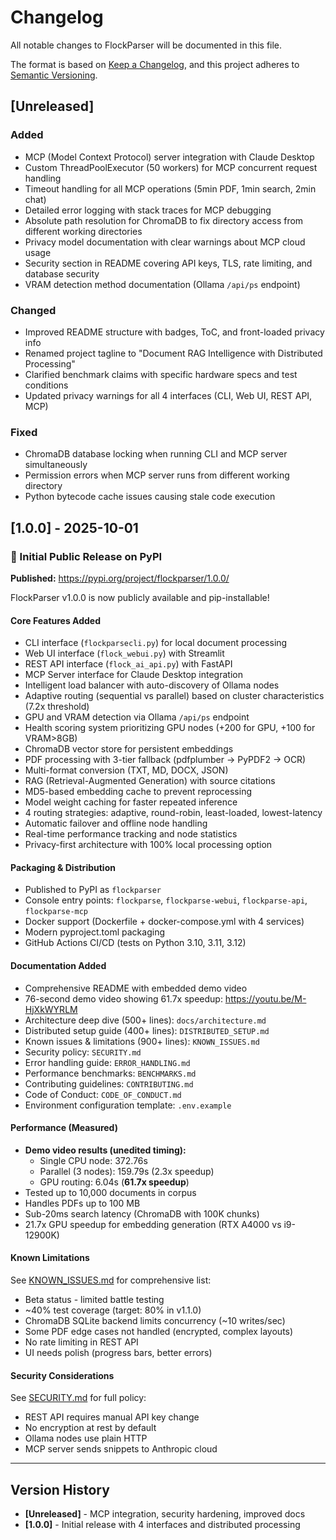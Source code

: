 # Changelog

All notable changes to FlockParser will be documented in this file.

The format is based on [Keep a Changelog](https://keepachangelog.com/en/1.0.0/),
and this project adheres to [Semantic Versioning](https://semver.org/spec/v2.0.0.html).

## [Unreleased]

### Added
- MCP (Model Context Protocol) server integration with Claude Desktop
- Custom ThreadPoolExecutor (50 workers) for MCP concurrent request handling
- Timeout handling for all MCP operations (5min PDF, 1min search, 2min chat)
- Detailed error logging with stack traces for MCP debugging
- Absolute path resolution for ChromaDB to fix directory access from different working directories
- Privacy model documentation with clear warnings about MCP cloud usage
- Security section in README covering API keys, TLS, rate limiting, and database security
- VRAM detection method documentation (Ollama `/api/ps` endpoint)

### Changed
- Improved README structure with badges, ToC, and front-loaded privacy info
- Renamed project tagline to "Document RAG Intelligence with Distributed Processing"
- Clarified benchmark claims with specific hardware specs and test conditions
- Updated privacy warnings for all 4 interfaces (CLI, Web UI, REST API, MCP)

### Fixed
- ChromaDB database locking when running CLI and MCP server simultaneously
- Permission errors when MCP server runs from different working directory
- Python bytecode cache issues causing stale code execution

## [1.0.0] - 2025-10-01

### 🎉 Initial Public Release on PyPI

**Published:** https://pypi.org/project/flockparser/1.0.0/

FlockParser v1.0.0 is now publicly available and pip-installable!

#### Core Features Added
- CLI interface (`flockparsecli.py`) for local document processing
- Web UI interface (`flock_webui.py`) with Streamlit
- REST API interface (`flock_ai_api.py`) with FastAPI
- MCP Server interface for Claude Desktop integration
- Intelligent load balancer with auto-discovery of Ollama nodes
- Adaptive routing (sequential vs parallel) based on cluster characteristics (7.2x threshold)
- GPU and VRAM detection via Ollama `/api/ps` endpoint
- Health scoring system prioritizing GPU nodes (+200 for GPU, +100 for VRAM>8GB)
- ChromaDB vector store for persistent embeddings
- PDF processing with 3-tier fallback (pdfplumber → PyPDF2 → OCR)
- Multi-format conversion (TXT, MD, DOCX, JSON)
- RAG (Retrieval-Augmented Generation) with source citations
- MD5-based embedding cache to prevent reprocessing
- Model weight caching for faster repeated inference
- 4 routing strategies: adaptive, round-robin, least-loaded, lowest-latency
- Automatic failover and offline node handling
- Real-time performance tracking and node statistics
- Privacy-first architecture with 100% local processing option

#### Packaging & Distribution
- Published to PyPI as `flockparser`
- Console entry points: `flockparse`, `flockparse-webui`, `flockparse-api`, `flockparse-mcp`
- Docker support (Dockerfile + docker-compose.yml with 4 services)
- Modern pyproject.toml packaging
- GitHub Actions CI/CD (tests on Python 3.10, 3.11, 3.12)

#### Documentation Added
- Comprehensive README with embedded demo video
- 76-second demo video showing 61.7x speedup: https://youtu.be/M-HjXkWYRLM
- Architecture deep dive (500+ lines): `docs/architecture.md`
- Distributed setup guide (400+ lines): `DISTRIBUTED_SETUP.md`
- Known issues & limitations (900+ lines): `KNOWN_ISSUES.md`
- Security policy: `SECURITY.md`
- Error handling guide: `ERROR_HANDLING.md`
- Performance benchmarks: `BENCHMARKS.md`
- Contributing guidelines: `CONTRIBUTING.md`
- Code of Conduct: `CODE_OF_CONDUCT.md`
- Environment configuration template: `.env.example`

#### Performance (Measured)
- **Demo video results (unedited timing):**
  - Single CPU node: 372.76s
  - Parallel (3 nodes): 159.79s (2.3x speedup)
  - GPU routing: 6.04s (**61.7x speedup**)
- Tested up to 10,000 documents in corpus
- Handles PDFs up to 100 MB
- Sub-20ms search latency (ChromaDB with 100K chunks)
- 21.7x GPU speedup for embedding generation (RTX A4000 vs i9-12900K)

#### Known Limitations
See [KNOWN_ISSUES.md](KNOWN_ISSUES.md) for comprehensive list:
- Beta status - limited battle testing
- ~40% test coverage (target: 80% in v1.1.0)
- ChromaDB SQLite backend limits concurrency (~10 writes/sec)
- Some PDF edge cases not handled (encrypted, complex layouts)
- No rate limiting in REST API
- UI needs polish (progress bars, better errors)

#### Security Considerations
See [SECURITY.md](SECURITY.md) for full policy:
- REST API requires manual API key change
- No encryption at rest by default
- Ollama nodes use plain HTTP
- MCP server sends snippets to Anthropic cloud

---

## Version History

- **[Unreleased]** - MCP integration, security hardening, improved docs
- **[1.0.0]** - Initial release with 4 interfaces and distributed processing
